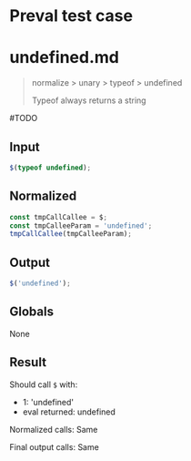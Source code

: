 # Preval test case

# undefined.md

> normalize > unary > typeof > undefined
>
> Typeof always returns a string

#TODO

## Input

`````js filename=intro
$(typeof undefined);
`````

## Normalized

`````js filename=intro
const tmpCallCallee = $;
const tmpCalleeParam = 'undefined';
tmpCallCallee(tmpCalleeParam);
`````

## Output

`````js filename=intro
$('undefined');
`````

## Globals

None

## Result

Should call `$` with:
 - 1: 'undefined'
 - eval returned: undefined

Normalized calls: Same

Final output calls: Same
